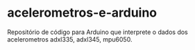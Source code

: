 # acelerometros-e-arduino
Repositório de código para Arduino que interprete o dados dos acelerometros adxl335, adxl345, mpu6050.
